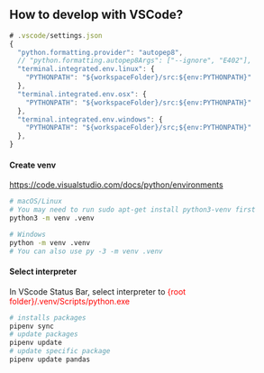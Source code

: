 ## How to develop with VSCode?
```js
# .vscode/settings.json
{
  "python.formatting.provider": "autopep8",
  // "python.formatting.autopep8Args": ["--ignore", "E402"],
  "terminal.integrated.env.linux": {
    "PYTHONPATH": "${workspaceFolder}/src:${env:PYTHONPATH}"
  },
  "terminal.integrated.env.osx": {
    "PYTHONPATH": "${workspaceFolder}/src:${env:PYTHONPATH}"
  },
  "terminal.integrated.env.windows": {
    "PYTHONPATH": "${workspaceFolder}/src;${env:PYTHONPATH}"
  },
}
```
#### Create venv
https://code.visualstudio.com/docs/python/environments
```bash
# macOS/Linux
# You may need to run sudo apt-get install python3-venv first
python3 -m venv .venv

# Windows
python -m venv .venv
# You can also use py -3 -m venv .venv
```
#### Select interpreter
In VScode Status Bar,  select interpreter to <span style="color:red">{root folder}/.venv/Scripts/python.exe</span>
```bash
# installs packages
pipenv sync
# update packages
pipenv update
# update specific package
pipenv update pandas